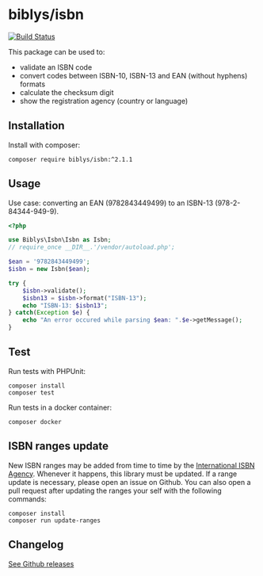 # biblys/isbn

[![Build Status](https://travis-ci.org/biblys/isbn.svg?branch=master)](https://travis-ci.org/biblys/isbn)

This package can be used to:

- validate an ISBN code
- convert codes between ISBN-10, ISBN-13 and EAN (without hyphens) formats
- calculate the checksum digit
- show the registration agency (country or language)

## Installation

Install with composer:

```console
composer require biblys/isbn:^2.1.1
```

## Usage

Use case: converting an EAN (9782843449499) to an ISBN-13 (978-2-84344-949-9).

```php
<?php

use Biblys\Isbn\Isbn as Isbn;
// require_once __DIR__.'/vendor/autoload.php';

$ean = '9782843449499';
$isbn = new Isbn($ean);

try {
    $isbn->validate();
    $isbn13 = $isbn->format("ISBN-13");
    echo "ISBN-13: $isbn13";
} catch(Exception $e) {
    echo "An error occured while parsing $ean: ".$e->getMessage();
}
```

## Test

Run tests with PHPUnit:

```console
composer install
composer test
```

Run tests in a docker container:

```console
composer docker
```

## ISBN ranges update

New ISBN ranges may be added from time to time by the
[International ISBN Agency](https://www.isbn-international.org/). Whenever it
happens, this library must be updated. If a range update is necessary, please
open an issue on Github.
You can also open a pull request after updating the ranges your self with the
following commands:

```console
composer install
composer run update-ranges
```

## Changelog

[See Github releases](https://github.com/biblys/isbn/releases)
